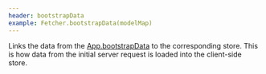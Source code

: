 ```yaml
---
header: bootstrapData
example: Fetcher.bootstrapData(modelMap)
---
```


Links the data from the [App.bootstrapData](/app#bootstrapData) to the corresponding store.  This is how data from the initial server request is loaded into the client-side store.

